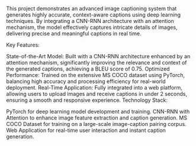 This project demonstrates an advanced image captioning system that generates highly accurate, context-aware captions using deep learning techniques. By integrating a CNN-RNN architecture with an attention mechanism, the model effectively captures intricate details of images, delivering precise and meaningful captions in real time.

Key Features:

State-of-the-Art Model: Built with a CNN-RNN architecture enhanced by an attention mechanism, significantly improving the relevance and context of the generated captions, achieving a BLEU score of 0.75.
Optimized Performance: Trained on the extensive MS COCO dataset using PyTorch, balancing high accuracy and processing efficiency for real-world deployment.
Real-Time Application: Fully integrated into a web platform, allowing users to upload images and receive captions in under 2 seconds, ensuring a smooth and responsive experience.
Technology Stack:

PyTorch for deep learning model development and training.
CNN-RNN with Attention to enhance image feature extraction and caption generation.
MS COCO Dataset for training on a large-scale image-caption pairing corpus.
Web Application for real-time user interaction and instant caption generation.
